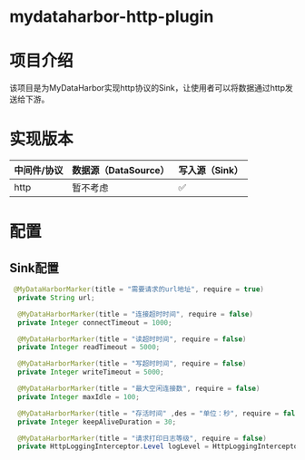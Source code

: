 # mydataharbor-http-plugin
# 项目介绍

该项目是为MyDataHarbor实现http协议的Sink，让使用者可以将数据通过http发送给下游。

# 实现版本

| 中间件/协议 | 数据源（DataSource） | 写入源（Sink） |
| ----------- | -------------------- | -------------- |
| http        | 暂不考虑             | ✅              |

# 配置

## Sink配置

```java
 @MyDataHarborMarker(title = "需要请求的url地址", require = true)
  private String url;

  @MyDataHarborMarker(title = "连接超时时间", require = false)
  private Integer connectTimeout = 1000;

  @MyDataHarborMarker(title = "读超时时间", require = false)
  private Integer readTimeout = 5000;

  @MyDataHarborMarker(title = "写超时时间", require = false)
  private Integer writeTimeout = 5000;

  @MyDataHarborMarker(title = "最大空闲连接数", require = false)
  private Integer maxIdle = 100;

  @MyDataHarborMarker(title = "存活时间" ,des = "单位：秒", require = false)
  private Integer keepAliveDuration = 30;

  @MyDataHarborMarker(title = "请求打印日志等级", require = false)
  private HttpLoggingInterceptor.Level logLevel = HttpLoggingInterceptor.Level.BASIC;
```

